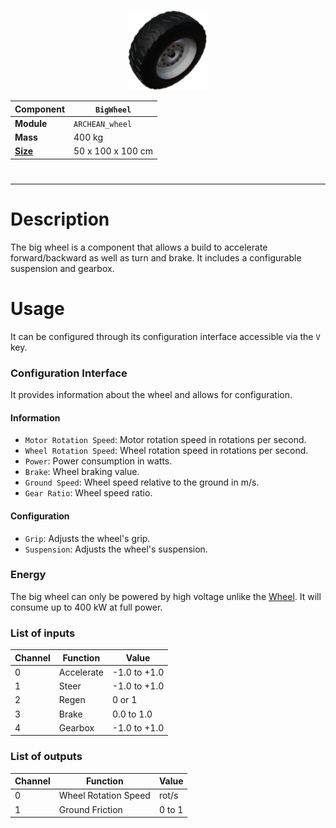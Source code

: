 <p align="center">
  <img src="BigWheel.png" />
</p>

|Component|`BigWheel`|
|---|---|
|**Module**|`ARCHEAN_wheel`|
|**Mass**|400 kg|
|[**Size**](# "Based on the component's occupancy in a fixed 25cm grid.")|50 x 100 x 100 cm|
#
---

# Description
The  big wheel is a component that allows a build to accelerate forward/backward as well as turn and brake. It includes a configurable suspension and gearbox.

# Usage
It can be configured through its configuration interface accessible via the `V` key.

### Configuration Interface
It provides information about the wheel and allows for configuration.
#### Information
- `Motor Rotation Speed`: Motor rotation speed in rotations per second.
- `Wheel Rotation Speed`: Wheel rotation speed in rotations per second.
- `Power`: Power consumption in watts.
- `Brake`: Wheel braking value.
- `Ground Speed`: Wheel speed relative to the ground in m/s.
- `Gear Ratio`: Wheel speed ratio.

#### Configuration
- `Grip`: Adjusts the wheel's grip.
- `Suspension`: Adjusts the wheel's suspension.

### Energy
The big wheel can only be powered by high voltage unlike the [Wheel](Wheel.md).
It will consume up to 400 kW at full power.

### List of inputs
|Channel|Function|Value|
|---|---|---|
|0|Accelerate|-1.0 to +1.0|
|1|Steer|-1.0 to +1.0|
|2|Regen|0 or 1|
|3|Brake|0.0 to 1.0|
|4|Gearbox|-1.0 to +1.0|

### List of outputs
|Channel|Function|Value|
|---|---|---|
|0|Wheel Rotation Speed|rot/s|
|1|Ground Friction|0 to 1|